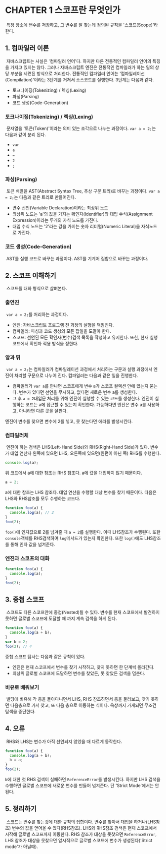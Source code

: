 # CHAPTER 1 스코프란 무엇인가

&nbsp;특정 장소에 변수를 저장하고, 그 변수를 잘 찾는데 정의된 규칙을 '스코프(Scope)'라 한다.

## 1. 컴파일러 이론

&nbsp;자바스크립트는 사실은 '컴파일러 언어'다. 하지만 다른 전통적인 컴파일러 언어의 특징을 가지고 있지는 않다. 그러나 자바스크립트 엔진은 전통적인 컴파일러가 하는 일의 상당 부분을 세련된 방식으로 처리한다. 전통적인 컴파일러 언어는 '컴파일레이션(Compilation)'이라는 3단계를 거쳐서 소스코드를 실행한다. 3단계는 다음과 같다.

- 토크나이징(Tokenizing) / 렉싱(Lexing)
- 파싱(Parsing)
- 코드 생성(Code-Generation)

### 토크나이징(Tokenizing) / 렉싱(Lexing)

&nbsp;문자열을 '토큰(Token)'이라는 의미 있는 조각으로 나누는 과정이다. `var a = 2;`는 다음과 같이 분리 된다.

- `var`
- `a`
- `=`
- `2`
- `;`

### 파싱(Parsing)

&nbsp;토큰 배열을 AST(Abstract Syntax Tree, 추상 구문 트리)로 바꾸는 과정이다. `var a = 2;`는 다음과 같은 트리로 만들어진다.

- 변수 선언(Variable Declaration)이라는 최상위 노드
- 최상위 노드는 'a'의 값을 가지는 확인자(Identifier)와 대입 수식(Assignment Expression)이라는 두개의 자식 노드를 가진다.
- 대입 수식 노드는 '2'라는 값을 가지는 숫자 리터럴(Numeric Literal)을 자식노드로 가진다.

### 코드 생성(Code-Generation)

&nbsp;AST를 실행 코드로 바꾸는 과정이다. AST를 기계어 집합으로 바꾸는 과정이다.

## 2. 스코프 이해하기

&nbsp;스코프를 대화 형식으로 살펴본다.

### 출연진

&nbsp;`var a = 2;`를 처리하는 과정이다.

- 엔진: 자바스크립트 프로그램 전 과정의 실행을 책임진다.
- 컴파일러: 파싱과 코드 생성의 모든 잡일을 도맡아 한다.
- 스코프: 선언된 모든 확인자(변수)검색 목록을 작성하고 유지한다. 또한, 현재 실행 코드에서 확인자 적용 방식을 정한다.

### 앞과 뒤

&nbsp;`var a = 2;`는 컴파일러가 컴파일레이션 과정에서 처리하는 구문과 실행 과정에서 엔진이 처리할 구문으로 나누어 진다. 컴파일러는 다음과 같은 일을 진행한다.

- 컴파일러가 `var a`를 만나면 스코프에게 변수 a가 스코프 컬렉션 안에 있는지 묻는다. 변수가 있다면 선언을 무시하고, 없다면 새로운 변수 a를 생성한다.
- 그 후 `a = 2`대입문 처리를 위해 엔진이 실행할 수 있는 코드를 생성한다. 엔진이 실행하는 코드는 a에 접근할 수 있는지 확인한다. 가능하다면 엔진은 변수 a를 사용하고, 아니라면 다른 곳을 살핀다.

엔진이 변수를 찾으면 변수에 2를 넣고, 못 찾는다면 에러를 발생시킨다.

### 컴파일러체

&nbsp;엔진이 하는 검색은 LHS(Left-Hand Side)와 RHS(Right-Hand Side)가 있다. 변수가 대입 연산자 왼쪽에 있으면 LHS, 오른쪽에 있으면(왼편이 아닌 쪽) RHS를 수행한다.

```javascript
console.log(a);
```

위 코드에서 a에 대한 참조는 RHS 참조다. a에 값을 대입하지 않기 때문이다.

```javascript
a = 2;
```

a에 대한 참조는 LHS 참조다. 대입 연산을 수행할 대상 변수를 찾기 때문이다. 다음은 LHS와 RHS참조를 모두 수행하는 코드다.

```javascript
function foo(a) {
  console.log(a); // 2
}
foo(2);
```

`foo()`에 인자값으로 2를 넘겨줄 때 `a = 2`를 실행한다. 이때 LHS참조가 수행된다. 또한 `console`객체를 RHS검색하여 `log`메서드가 있는지 확인한다. 또한 `log()`에도 LHS참조를 통해 인자 값을 넘겨준다.

### 엔진과 스코프의 대화

```javascript
function foo(a) {
  console.log(a);
}
foo(2);
```

## 3. 중첩 스코프

&nbsp;스코프도 다른 스코프안에 중첩(Nested)될 수 있다. 변수를 현재 스코프에서 발견하지 못하면 글로벌 스코프에 도달할 때 까지 계속 검색을 하게 된다.

```javascript
function foo(a) {
  console.log(a + b);
}
var b = 2;
foo(2); // 4
```

중첩 스코프 탐사는 다음과 같은 규칙이 있다.

- 엔진은 현재 스코프에서 변수를 찾기 시작하고, 찾지 못하면 한 단계씩 올라간다.
- 최상위 글로벌 스코프에 도달하면 변수를 찾았든, 못 찾았든 검색을 멈춘다.

### 비유로 배워보기

&nbsp;빌딩에 비유해 각 층을 돌아다니면서 LHS, RHS 참조하면서 층을 둘러보고, 찾기 못하면 다음층으로 가서 찾고, 또 다음 층으로 이동하는 식이다. 옥상까지 가게되면 무조건 탐색을 중단한다.

## 4. 오류

&nbsp;RHS와 LHS는 변수가 아직 선언되지 않았을 때 다르게 동작한다.

```javascript
function foo(a) {
  console.log(a + b);
  b = a;
}
foo(2);
```

`b`에 대한 첫 RHS 검색이 실패하면 `ReferenceError`를 발생시킨다. 하지만 LHS 검색을 수행하면 글로벌 스코프에 새로운 변수를 만들어 넘겨준다. 단 'Strict Mode'에서는 안된다.

## 5. 정리하기

&nbsp;스코프는 변수를 찾는것에 대한 규칙의 집합이다. 변수를 찾아서 대입을 하거나(LHS참조) 변수의 값을 얻어올 수 있다(RHS참조). LHS와 RHS참조 검색은 현재 스코프에서 시작해 글로벌 스코프까지 이동한다. RHS 참조가 대상을 못찾으면 `ReferenceError`, LHS 참조가 대상을 못찾으면 암시적으로 글로벌 스코프에 변수가 생성된다('Strict mode'가 아닐때).
